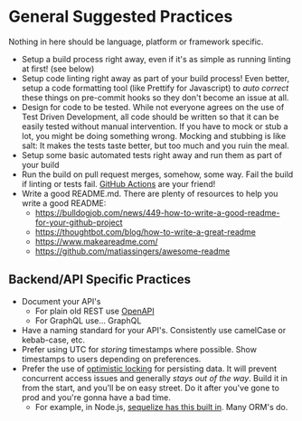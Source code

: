 # General Suggested Practices

Nothing in here should be language, platform or framework specific.

- Setup a build process right away, even if it's as simple as running linting at first! (see below)
- Setup code linting right away as part of your build process! Even better, setup a code formatting tool (like Prettify for Javascript) to _auto correct_ these things on pre-commit hooks so they don't become an issue at all.
- Design for code to be tested. While not everyone agrees on the use of Test Driven Development, all code should be written so that it can be easily tested without manual intervention. If you have to mock or stub a lot, you might be doing something wrong. Mocking and stubbing is like salt: It makes the tests taste better, but too much and you ruin the meal.
- Setup some basic automated tests right away and run them as part of your build
- Run the build on pull request merges, somehow, some way. Fail the build if linting or tests fail. [GitHub Actions](https://github.com/features/actions) are your friend!
- Write a good README.md. There are plenty of resources to help you write a good README:
  - https://bulldogjob.com/news/449-how-to-write-a-good-readme-for-your-github-project
  - https://thoughtbot.com/blog/how-to-write-a-great-readme
  - https://www.makeareadme.com/
  - https://github.com/matiassingers/awesome-readme

## Backend/API Specific Practices

- Document your API's
  - For plain old REST use [OpenAPI](https://www.openapis.org/)
  - For GraphQL use... GraphQL
- Have a naming standard for your API's. Consistently use camelCase or kebab-case, etc.
- Prefer using UTC for _storing_ timestamps where possible. Show timestamps to users depending on preferences.
- Prefer the use of [optimistic locking](https://en.wikipedia.org/wiki/Optimistic_concurrency_control) for persisting data. It will prevent concurrent access issues and generally _stays out of the way_. Build it in from the start, and you'll be on easy street. Do it after you've gone to prod and you're gonna have a bad time.
  - For example, in Node.js, [sequelize has this built in](https://sequelize.org/master/manual/optimistic-locking.html). Many ORM's do.
